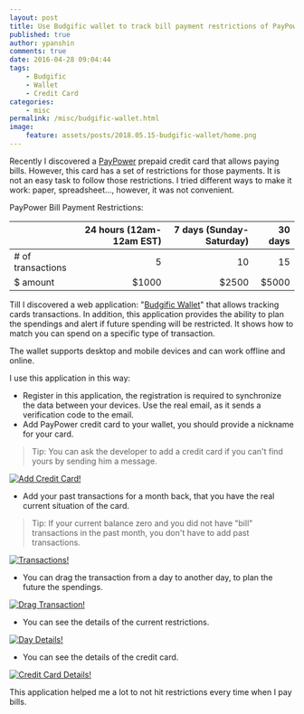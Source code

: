 ```yaml
---
layout: post
title: Use Budgific wallet to track bill payment restrictions of PayPower Credit Card.
published: true
author: ypanshin
comments: true
date: 2016-04-28 09:04:44
tags:
    - Budgific
    - Wallet
    - Credit Card
categories:
    - misc
permalink: /misc/budgific-wallet.html
image:
    feature: assets/posts/2018.05.15-budgific-wallet/home.png
---
```

Recently I discovered a [PayPower](https://paypower.ca) prepaid credit card that allows paying bills. However, this card has a set of restrictions for those payments. It is not an easy task to follow those restrictions. I tried different ways to make it work: paper, spreadsheet..., however, it was not convenient. 
<!--more-->

PayPower Bill Payment Restrictions:

|                   | 24 hours (12am-12am EST)  | 7 days (Sunday-Saturday)  | 30 days   |
| ------------------|--------------------------:| -------------------------:| ---------:|
| # of transactions | 5                         | 10                        | 15        |
| $ amount          | $1000                     | $2500                     | $5000     |

Till I discovered a web application: "[Budgific Wallet](https://wallet.budgific.com)" that allows tracking cards transactions. In addition, this application provides the ability to plan the spendings and alert if future spending will be restricted. It shows how to match you can spend on a specific type of transaction.

The wallet supports desktop and mobile devices and can work offline and online.

I use this application in this way:
- Register in this application, the registration is required to synchronize the data between your devices. Use the real email, as it sends a verification code to the email.
- Add PayPower credit card to your wallet, you should provide a nickname for your card. 
> Tip: You can ask the developer to add a credit card if you can't find yours by sending him a message.

[![Add Credit Card!](/assets/posts/2018.05.15-budgific-wallet/add-credit-card.png "Add Credit Card")](https://wallet.budgific.com)

- Add your past transactions for a month back, that you have the real current situation of the card. 
> Tip: If your current balance zero and you did not have "bill" transactions in the past month, you don't have to add past transactions.

[![Transactions!](/assets/posts/2018.05.15-budgific-wallet/transactions.png "Transactions")](https://wallet.budgific.com)

- You can drag the transaction from a day to another day, to plan the future the spendings.

[![Drag Transaction!](/assets/posts/2018.05.15-budgific-wallet/drag-transaction.png "Drag Transaction")](https://wallet.budgific.com)

- You can see the details of the current restrictions.

[![Day Details!](/assets/posts/2018.05.15-budgific-wallet/day-details.png "Day Details")](https://wallet.budgific.com)

- You can see the details of the credit card.

[![Credit Card Details!](/assets/posts/2018.05.15-budgific-wallet/card-details.png "Credit Card Details")](https://wallet.budgific.com)

This application helped me a lot to not hit restrictions every time when I pay bills.